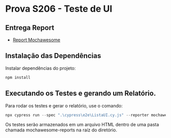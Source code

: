 # Prova S206 - Teste de UI 

## Entrega Report

  - [Report Mochawesome](https://github.com/matheusvhs/ProvaS206/blob/main/Teste%20de%20UI/cypress/reports/html/index.html)


## Instalação das Dependências 

Instalar dependências do projeto:

```powershell
npm install
```

## Executando os Testes e gerando um Relatório.
Para rodar os testes e gerar o relatório, use o comando:

```powershell
npx cypress run --spec ".\cypress\e2e\ListaUI.cy.js" --reporter mochawesome
```

Os testes serão armazenados em um arquivo HTML dentro de uma pasta chamada mochawesome-reports na raíz do diretório.